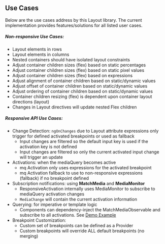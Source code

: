 ## Use Cases

Below are the use cases address by this Layout library. The current implementation provides features/solutions for all
listed user cases.

##### Non-responsive Use Cases:

- Layout elements in rows
- Layout elements in columns
- Nested containers should have isolated layout constraints
- Adjust container children sizes (flex) based on static percentages
- Adjust container children sizes (flex) based on static pixel values
- Adjust container children sizes (flex) based on expressions
- Adjust alignment of container children based on static/dynamic values
- Adjust offset of container children based on static/dynamic values
- Adjust ordering of container children based on static/dynamic values
- Container children resizing (flex) is dependent upon container layout directions (layout)
- Changes in Layout directives will update nested Flex children

##### Responsive API Use Cases:

- Change Detection: `ngOnChanges` due to Layout attribute expressions only trigger for defined activated breakpoints
  or used as fallback
  - Input changes are filtered so the default input key is used if the activation key is not defined
  - Input changes are filtered so only the current activated input change will trigger an update
- Activations: when the mediaQuery becomes active
  - mq Activation only uses expressions for the activated breakpoint
  - mq Activation fallback to use to non-responsive expressions (fallback) if no breakpoint defined
- Subscription notifications: using **MatchMedia** and **MediaMonitor**
  - ResponsiveActivation internally uses MediaMonitor to subscribe to mediaQuery activation changes
  - `MediaChange` will contain the current activation information
- Querying: for imperative or template logic
  - Components can dependency-inject the MatchMediaObservable and subscribe to all activations. See [Demo Example][demo]
- Breakpoint Customization:
  - Custom set of breakpoints can be defined as a Provider
  - Custom breakpoints will override ALL default breakpoints (no merging)

[demo]: https://github.com/ngbracket/ngx-layout/blob/main/src/apps/demo-app/src/app/responsive/responsive-flex-order/responsive-flex-order.component.ts#L59
